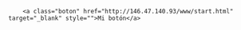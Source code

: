 <!DOCTYPE html>
<html>
<head>
<meta http-equiv="Content-Type" content="text/html; charset=utf-8"/>

<title>EJEMPLO MAQUETACIÓN EN HTML5</title>

	
	
</head>


<body>
 
		<a class="boton" href="http://146.47.140.93/www/start.html" target="_blank" style="">Mi botón</a>
</body>
</html>
